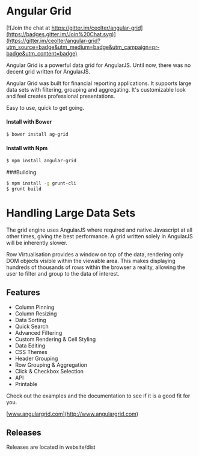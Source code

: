 
Angular Grid
==============

[![Join the chat at https://gitter.im/ceolter/angular-grid](https://badges.gitter.im/Join%20Chat.svg)](https://gitter.im/ceolter/angular-grid?utm_source=badge&utm_medium=badge&utm_campaign=pr-badge&utm_content=badge)

Angular Grid is a powerful data grid for AngularJS. Until now, there was no decent grid written for AngularJS.

Angular Grid was built for financial reporting applications. It supports large data sets with filtering, grouping and aggregating. It's customizable look and feel creates professional presentations.

Easy to use, quick to get going.

#### Install with Bower
```sh
$ bower install ag-grid
```

#### Install with Npm
```sh
$ npm install angular-grid
```



###Building
```sh
$ npm install -g grunt-cli
$ grunt build
```

Handling Large Data Sets
==============

The grid engine uses AngularJS where required and native Javascript at all other times, giving the best performance. A grid written solely in AngularJS will be inherently slower.

Row Virtualisation provides a window on top of the data, rendering only DOM objects visible within the viewable area. This makes displaying hundreds of thousands of rows within the browser a reality, allowing the user to filter and group to the data of interest.

Features
--------------

- Column Pinning
- Column Resizing
- Data Sorting
- Quick Search
- Advanced Filtering
- Custom Rendering & Cell Styling
- Data Editing
- CSS Themes
- Header Grouping
- Row Grouping & Aggregation
- Click & Checkbox Selection
- API
- Printable

Check out the examples and the documentation to see if it is a good fit for you.

[www.angulargrid.com](http://www.angulargrid.com)

Releases
--------------

Releases are located in website/dist
